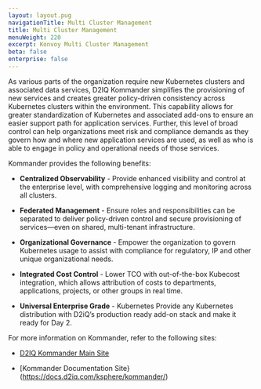 ```yaml
---
layout: layout.pug
navigationTitle: Multi Cluster Management
title: Multi Cluster Management
menuWeight: 220
excerpt: Konvoy Multi Cluster Management
beta: false
enterprise: false
---
```


<!-- markdownlint-disable MD004 MD007 MD025 MD030 MD034 -->

As various parts of the organization require new Kubernetes clusters and associated data services, D2IQ Kommander simplifies the provisioning of new services and creates greater policy-driven consistency across Kubernetes clusters within the environment. This capability allows for greater standardization of Kubernetes and associated add-ons to ensure an easier support path for application services. Further, this level of broad control can help organizations meet risk and compliance demands as they govern how and where new application services are used, as well as who is able to engage in policy and operational needs of those services.

Kommander provides the following benefits:

- **Centralized Observability** - Provide enhanced visibility and control at the enterprise level, with comprehensive logging and monitoring across all clusters.

- **Federated Management** - Ensure roles and responsibilities can be separated to deliver policy-driven control and secure provisioning of services—even on shared, multi-tenant infrastructure.

- **Organizational Governance** - Empower the organization to govern Kubernetes usage to assist with compliance for regulatory, IP and other unique organizational needs.

- **Integrated Cost Control** - Lower TCO with out-of-the-box Kubecost integration, which allows attribution  of costs to departments, applications, projects, or other groups in real time.

- **Universal Enterprise Grade** - Kubernetes Provide any Kubernetes distribution with D2iQ’s production ready add-on stack and make it ready for Day 2.

For more information on Kommander, refer to the following sites:

- [D2IQ Kommander Main Site](https://d2iq.com/products/kommander)

- [Kommander Documentation Site}(https://docs.d2iq.com/ksphere/kommander/)
